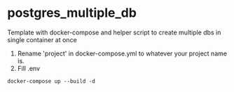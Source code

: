 # postgres_multiple_db
Template with docker-compose and helper script to create multiple dbs in single container at once

1. Rename 'project' in docker-compose.yml to whatever your project name is.
2. Fill .env

```
docker-compose up --build -d
```
